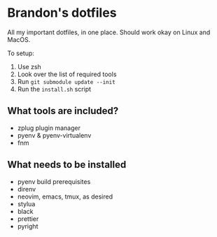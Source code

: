 # Brandon's dotfiles

All my important dotfiles, in one place. Should work okay on Linux and MacOS.

To setup:

1. Use zsh
2. Look over the list of required tools
3. Run `git submodule update --init`
4. Run the `install.sh` script

## What tools are included?

* zplug plugin manager
* pyenv & pyenv-virtualenv
* fnm

## What needs to be installed
* pyenv build prerequisites
* direnv
* neovim, emacs, tmux, as desired
* stylua
* black
* prettier
* pyright

